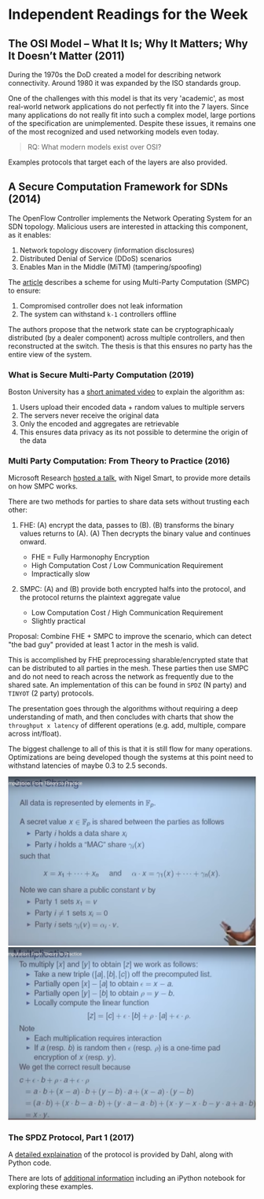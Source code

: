 # Independent Readings for the Week

## The OSI Model – What It Is; Why It Matters; Why It Doesn’t Matter (2011)

During the 1970s the DoD created a model for describing network connectivity. Around 1980 it was expanded by the ISO standards group.

One of the challenges with this model is that its very 'academic', as most real-world network applications do not perfectly fit into the 7 layers. Since many applications do not really fit into such a complex model, large portions of the specification are unimplemented. Despite these issues, it remains one of the most recognized and used networking models even today.

> RQ: What modern models exist over OSI?

Examples protocols that target each of the layers are also provided.

## A Secure Computation Framework for SDNs (2014)

The OpenFlow Controller implements the Network Operating System for an SDN topology. Malicious users are interested in attacking this component, as it enables:

1. Network topology discovery (information disclosures)
2. Distributed Denial of Service (DDoS) scenarios
3. Enables Man in the Middle (MiTM) (tampering/spoofing)

The [article](Secure_Computation_for_SDN.pdf) describes a scheme for using Multi-Party Computation (SMPC) to ensure:

1. Compromised controller does not leak information
2. The system can withstand `k-1` controllers offline

The authors propose that the network state can be cryptographicaaly distributed (by a dealer component) across multiple controllers, and then reconstructed at the switch. The thesis is that this ensures no party has the entire view of the system.

### What is Secure Multi-Party Computation (2019)

Boston University has a [short animated video](https://youtu.be/l25jcolQW6Q) to explain the algorithm as:

1. Users upload their encoded data + random values to multiple servers
2. The servers never receive the original data
3. Only the encoded and aggregates are retrievable
4. This ensures data privacy as its not possible to determine the origin of the data

### Multi Party Computation: From Theory to Practice (2016)

Microsoft Research [hosted a talk](https://youtu.be/pNNLAEygPQI), with Nigel Smart, to provide more details on how SMPC works.

There are two methods for parties to share data sets without trusting each other:

1. FHE: (A) encrypt the data, passes to (B). (B) transforms the binary values returns to (A). (A) Then decrypts the binary value and continues onward.
    - FHE = Fully Harmonophy Encryption
    - High Computation Cost / Low Communication Requirement
    - Impractically slow

2. SMPC: (A) and (B) provide both encrypted halfs into the protocol, and the protocol returns the plaintext aggregate value  
    - Low Computation Cost / High Communication Requirement
    - Slightly practical

Proposal: Combine FHE + SMPC to improve the scenario, which can detect "the bad guy" provided at least 1 actor in the mesh is valid.

This is accomplished by FHE preprocessing sharable/encrypted state that can be distributed to all parties in the mesh. These parties then use SMPC and do not need to reach across the network as frequently due to the shared sate. An implementation of this can be found in `SPDZ` (N party) and `TINYOT` (2 party) protocols.

The presentation goes through the algorithms without requiring a deep understanding of math, and then concludes with charts that show the `throughput x latency` of different operations (e.g. add, multiple, compare across int/float).

The biggest challenge to all of this is that it is still flow for many operations. Optimizations are being developed though the systems at this point need to withstand latencies of maybe 0.3 to 2.5 seconds.

![secret_sharing.png](secret_sharing.png)
![multiplication.png](multiplication.png)

### The SPDZ Protocol, Part 1 (2017)

A [detailed explaination](SPDZ_Protocol.pdf) of the protocol is provided by Dahl, along with Python code.

There are lots of [additional information](https://mortendahl.github.io/2017/09/03/the-spdz-protocol-part1/) including an iPython notebook for exploring these examples.
